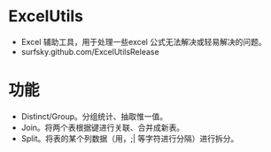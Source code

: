 # ExcelUtils

- Excel 辅助工具，用于处理一些excel 公式无法解决或轻易解决的问题。
- surfsky.github.com/ExcelUtilsRelease

# 功能

- Distinct/Group。分组统计、抽取惟一值。
- Join。将两个表根据键进行关联、合并成新表。
- Split。将表的某个列数据（用，;| 等字符进行分隔）进行拆分。
